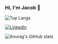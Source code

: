 ### Hi, I'm Jacob 👋

![Top Langs](https://github-readme-stats.vercel.app/api/top-langs/?username=JacobShort11&layout=compact)

<a href="https://www.linkedin.com/in/jacob-short-ai/">![LinkedIn](https://img.shields.io/badge/LinkedIn-0077B5?style=for-the-badge&logo=linkedin&logoColor=white)</a>


![Anurag's GitHub stats](https://github-readme-stats.vercel.app/api?username=JacobShort11&theme=dark&show_icons=true)





<!--
**JacobShort11/JacobShort11** is a ✨ _special_ ✨ repository because its `README.md` (this file) appears on your GitHub profile.

Here are some ideas to get you started:

- 🔭 I’m currently working on ...
- 🌱 I’m currently learning ...
- 👯 I’m looking to collaborate on ...
- 🤔 I’m looking for help with ...
- 💬 Ask me about ...
- 📫 How to reach me: ...
- 😄 Pronouns: ...
- ⚡ Fun fact: ...
-->
